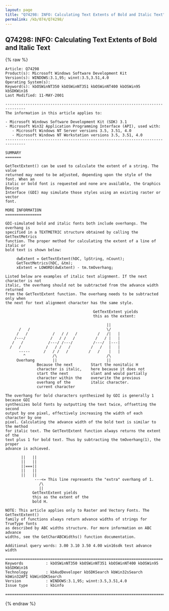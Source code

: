 ```yaml
---
layout: page
title: "Q74298: INFO: Calculating Text Extents of Bold and Italic Text"
permalink: /kb/074/Q74298/
---
```


## Q74298: INFO: Calculating Text Extents of Bold and Italic Text

{% raw %}

	Article: Q74298
	Product(s): Microsoft Windows Software Development Kit
	Version(s): WINDOWS:3.1,95; winnt:3.5,3.51,4.0
	Operating System(s): 
	Keyword(s): kbOSWinNT350 kbOSWinNT351 kbOSWinNT400 kbOSWin95 kbSDKWin16
	Last Modified: 11-MAY-2001
	
	-------------------------------------------------------------------------------
	The information in this article applies to:
	
	- Microsoft Windows Software Development Kit (SDK) 3.1 
	- Microsoft Win32 Application Programming Interface (API), used with:
	   - Microsoft Windows NT Server versions 3.5, 3.51, 4.0 
	   - Microsoft Windows NT Workstation versions 3.5, 3.51, 4.0 
	-------------------------------------------------------------------------------
	
	SUMMARY
	=======
	
	GetTextExtent() can be used to calculate the extent of a string. The value
	returned may need to be adjusted, depending upon the style of the font. When an
	italic or bold font is requested and none are available, the Graphics Device
	Interface (GDI) may simulate those styles using an existing raster or vector
	font.
	
	MORE INFORMATION
	================
	
	GDI-simulated bold and italic fonts both include overhangs. The overhang is
	specified in a TEXTMETRIC structure obtained by calling the GetTextMetrics
	function. The proper method for calculating the extent of a line of italic or
	bold text is shown below:
	
	     dwExtent = GetTextExtent(hDC, lpString, nCount);
	     GetTextMetrics(hDC, &tm);
	     xExtent = LOWORD(dwExtent) - tm.tmOverhang;
	
	Listed below are examples of italic text alignment. If the next character is not
	italic, the overhang should not be subtracted from the advance width returned
	from the GetTextExtent function. The overhang needs to be subtracted only when
	the next for text alignment character has the same style.
	
	                                       GetTextExtent yields
	                                       this as the extent:
	
	                                             ||
	      /   /                                  \/ 
	     /   /           /   / /   /         /   /|   |
	    /---/           /   / /   /         /   / |   |
	   /   /           /---/ /---/         /---/  |---|
	  /   /           /   / /   /         /   /   |   |
	      -----      /   / /   /         /   /    |   |
	        ^            /\                      /\ 
	     Overhang        ||                      ||
	              Because the next        Start the nonitalic H
	              character is italic,    here because it does not
	              start the next          slant and would partially
	              character within the    overwrite the previous
	              overhang of the         italic character.
	              current character
	
	The overhang for bold characters synthesized by GDI is generally 1 because GDI
	synthesizes bold fonts by outputting the text twice, offsetting the second
	output by one pixel, effectively increasing the width of each character by one
	pixel. Calculating the advance width of the bold text is similar to the method
	for italic text. The GetTextExtent function always returns the extent of the
	text plus 1 for bold text. Thus by subtracting the tmOverhang(1), the proper
	advance is achieved.
	
	       ||   ||
	       ||   ||
	       ||===||
	       ||   ||
	       ||   ||
	             ---<= This line represents the "extra" overhang of 1.
	               /\ 
	               ||
	            GetTextExtent yields
	            this as the extent of the
	            bold H.
	
	NOTE: This article applies only to Raster and Vectory Fonts. The GetTextExtent()
	family of functions always return advance widths of strings for TrueType fonts
	as described by ABC widths structure. For more information on ABC advance
	widths, see the GetCharABCWidths() function documentation.
	
	Additional query words: 3.00 3.10 3.50 4.00 win16sdk test advance width
	
	======================================================================
	Keywords          : kbOSWinNT350 kbOSWinNT351 kbOSWinNT400 kbOSWin95 kbSDKWin16 
	Technology        : kbAudDeveloper kbSDKSearch kbWin32sSearch kbWin32API kbWinSDKSearch
	Version           : WINDOWS:3.1,95; winnt:3.5,3.51,4.0
	Issue type        : kbinfo
	
	=============================================================================
	

{% endraw %}

